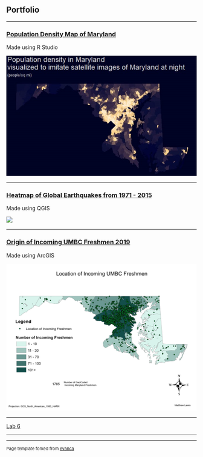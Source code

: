 ## Portfolio


---

### [Population Density Map of Maryland]()
Made using R Studio

<img src="images/Md_map1024_1.jpg"/>

---
### [Heatmap of Global Earthquakes from 1971 - 2015]()
Made using QGIS

<img src="images/Lewis_Earthquake_Heatmap_1971-2015.gif?raw=true"/>

---
### [Origin of Incoming UMBC Freshmen 2019]()
Made using ArcGIS

<img src="images/0001.jpg?raw=true"/>

---

<a href="Ridgeway/Ridgeway.github.io/lab_6.html" title="About Me">Lab 6</a>



---




---
<p style="font-size:11px">Page template forked from <a href="https://github.com/evanca/quick-portfolio">evanca</a></p>
<!-- Remove above link if you don't want to attibute -->
